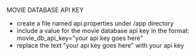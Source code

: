 MOVIE DATABASE API KEY
- create a file named api.properties under /app directory
- include a value for the movie database api key in the format: movie_db_api_key="your api key goes here"
- replace the text "your api key goes here" with your api key